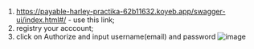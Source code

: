 1) https://payable-harley-practika-62b11632.koyeb.app/swagger-ui/index.html#/ - use this link;
2) registry your acccount;
3) click on Authorize and input username(email) and password
   ![image](https://github.com/user-attachments/assets/ee12130b-9524-45a5-8468-8e71b7507be2)
